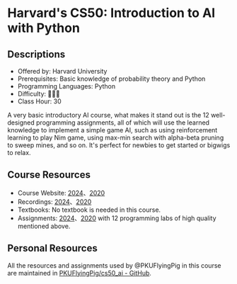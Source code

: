 # Harvard's CS50: Introduction to AI with Python

## Descriptions

- Offered by: Harvard University
- Prerequisites: Basic knowledge of probability theory and Python
- Programming Languages: Python
- Difficulty: 🌟🌟🌟
- Class Hour: 30

A very basic introductory AI course, what makes it stand out is the 12 well-designed programming assignments, all of which will use the learned knowledge to implement a simple game AI, such as using reinforcement learning to play Nim game, using max-min search with alpha-beta pruning to sweep mines, and so on. It's perfect for newbies to get started or bigwigs to relax.

## Course Resources

- Course Website: [2024](https://cs50.harvard.edu/ai/2024/)、[2020](https://cs50.harvard.edu/ai/2020/)
- Recordings: [2024](https://cs50.harvard.edu/ai/2024/)、[2020](https://cs50.harvard.edu/ai/2020/)
- Textbooks: No textbook is needed in this course.
- Assignments: [2024](https://cs50.harvard.edu/ai/2024/)、[2020](https://cs50.harvard.edu/ai/2020/) with 12 programming labs of high quality mentioned above.

## Personal Resources

All the resources and assignments used by @PKUFlyingPig in this course are maintained in [PKUFlyingPig/cs50_ai - GitHub](https://github.com/PKUFlyingPig/cs50_ai).
